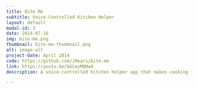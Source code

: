 ```yaml
---
title: Bite Me
subtitle: Voice-Controlled Kitchen Helper
layout: default
modal-id: 3
date: 2014-07-16
img: bite-me.png
thumbnail: bite-me-thumbnail.png
alt: image-alt
project-date: April 2014
code: https://github.com/iMears/bite-me
link: https://youtu.be/bGCexMQNw4
description: A voice-controlled kitchen helper app that makes cooking from a recipe a hands-free experience - For my week-long final project at Dev Bootcamp, I worked with three other students to build an app that allows users to search, organize, and prepare recipes with a Siri-like voice interface called Caesar. We decided to use the opportunity to learn some new technologies along the way, so we took a break from Ruby & Rails and built the app on the MEAN (mongoDB, express, angular.js, Node.js) stack instead. Using Ionic, we build iOS and Android versions of the app, as well as the web app.

---
```

